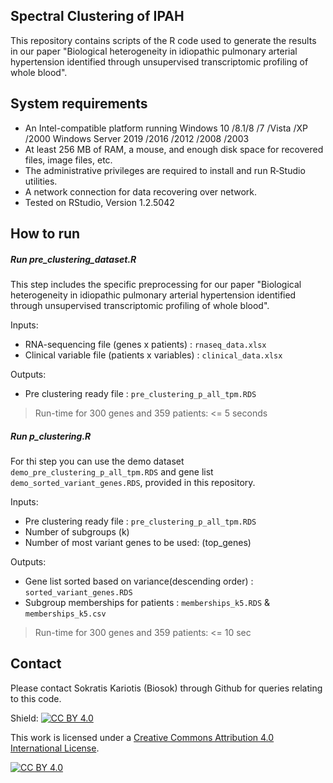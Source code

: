 ## Spectral Clustering of IPAH
This repository contains scripts of the R code used to generate the results in our paper "Biological heterogeneity in idiopathic pulmonary arterial hypertension identified through unsupervised transcriptomic profiling of whole blood".

## System requirements
* An Intel-compatible platform running Windows 10 /8.1/8 /7 /Vista /XP /2000 Windows Server 2019 /2016 /2012 /2008 /2003
* At least 256 MB of RAM, a mouse, and enough disk space for recovered files, image files, etc.
* The administrative privileges are required to install and run R‑Studio utilities.
* A network connection for data recovering over network.
* Tested on RStudio, Version 1.2.5042


## How to run

##### Run pre_clustering_dataset.R
This step includes the specific preprocessing for our paper "Biological heterogeneity in idiopathic pulmonary arterial hypertension identified through unsupervised transcriptomic profiling of whole blood".

Inputs:  
- RNA-sequencing file (genes x patients) : `rnaseq_data.xlsx`
- Clinical variable file (patients x variables) : `clinical_data.xlsx`

Outputs:  
- Pre clustering ready file : `pre_clustering_p_all_tpm.RDS`

>Run-time for 300 genes and 359 patients: <= 5 seconds

##### Run p_clustering.R
For thi step you can use the demo dataset `demo_pre_clustering_p_all_tpm.RDS` and gene list `demo_sorted_variant_genes.RDS`, provided in this repository.

Inputs:  
- Pre clustering ready file : `pre_clustering_p_all_tpm.RDS`
- Number of subgroups (k)
- Number of most variant genes to be used: (top_genes)

Outputs:
- Gene list sorted based on variance(descending order) : `sorted_variant_genes.RDS`
- Subgroup memberships for patients : `memberships_k5.RDS` & `memberships_k5.csv`

>Run-time for 300 genes and 359 patients: <= 10 sec

## Contact
Please contact Sokratis Kariotis (Biosok) through Github for queries relating to this code.

Shield: [![CC BY 4.0][cc-by-shield]][cc-by]

This work is licensed under a
[Creative Commons Attribution 4.0 International License][cc-by].

[![CC BY 4.0][cc-by-image]][cc-by]

[cc-by]: http://creativecommons.org/licenses/by/4.0/
[cc-by-image]: https://i.creativecommons.org/l/by/4.0/88x31.png
[cc-by-shield]: https://img.shields.io/badge/License-CC%20BY%204.0-lightgrey.svg
